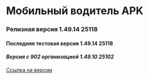 # Мобильный водитель APK

### Релизная версия 1.49.14 25118

#### Последняя тестовая версия 1.49.14 25118

#### _Версия с 902 организацией 1.49.10 25102_

[Ссылка на версии](https://github.com/PanteoPro/driver_protek/releases)
